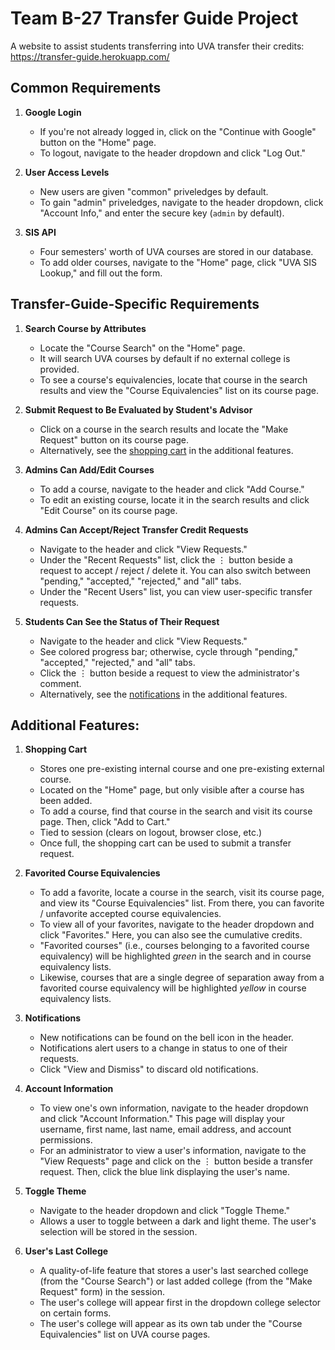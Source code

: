 # Team B-27 Transfer Guide Project

A website to assist students transferring into UVA transfer their credits: <https://transfer-guide.herokuapp.com/>

## Common Requirements
1) **Google Login**
    - If you're not already logged in, click on the "Continue with Google" button on the "Home" page.
    - To logout, navigate to the header dropdown and click "Log Out."

2) **User Access Levels**
    - New users are given "common" priveledges by default.
    - To gain "admin" priveledges, navigate to the header dropdown, click "Account Info," and enter the secure key (`admin` by default).

3) **SIS API**
    - Four semesters' worth of UVA courses are stored in our database.
    - To add older courses, navigate to the "Home" page, click "UVA SIS Lookup," and fill out the form.

## Transfer-Guide-Specific Requirements
1) **Search Course by Attributes**
    - Locate the "Course Search" on the "Home" page.
    - It will search UVA courses by default if no external college is provided.
    - To see a course's equivalencies, locate that course in the search results and view the "Course Equivalencies" list on its course page.

2) **Submit Request to Be Evaluated by Student's Advisor**
    - Click on a course in the search results and locate the "Make Request" button on its course page.
    - Alternatively, see the [shopping cart](#additional-features) in the additional features.

3) **Admins Can Add/Edit Courses**
    - To add a course, navigate to the header and click "Add Course."
    - To edit an existing course, locate it in the search results and click "Edit Course" on its course page.

4) **Admins Can Accept/Reject Transfer Credit Requests**
    - Navigate to the header and click "View Requests." 
    - Under the "Recent Requests" list, click the ⋮ button beside a request to accept / reject / delete it. You can also switch between "pending," "accepted," "rejected," and "all" tabs.
    - Under the "Recent Users" list, you can view user-specific transfer requests.

5) **Students Can See the Status of Their Request**
    - Navigate to the header and click "View Requests." 
    - See colored progress bar; otherwise, cycle through "pending," "accepted," "rejected," and "all" tabs.
    - Click the ⋮ button beside a request to view the administrator's comment.
    - Alternatively, see the [notifications](#additional-features) in the additional features.

## Additional Features:
1) **Shopping Cart**
    - Stores one pre-existing internal course and one pre-existing external course.
    - Located on the "Home" page, but only visible after a course has been added.
    - To add a course, find that course in the search and visit its course page. Then, click "Add to Cart."
    - Tied to session (clears on logout, browser close, etc.)
    - Once full, the shopping cart can be used to submit a transfer request.

2) **Favorited Course Equivalencies**
    - To add a favorite, locate a course in the search, visit its course page, and view its "Course Equivalencies" list. From there, you can favorite / unfavorite accepted course equivalencies.
    - To view all of your favorites, navigate to the header dropdown and click "Favorites." Here, you can also see the cumulative credits.
    - "Favorited courses" (i.e., courses belonging to a favorited course equivalency) will be highlighted *green* in the search and in course equivalency lists.
    - Likewise, courses that are a single degree of separation away from a favorited course equivalency will be highlighted *yellow* in course equivalency lists.

3) **Notifications**
    - New notifications can be found on the bell icon in the header.
    - Notifications alert users to a change in status to one of their requests.
    - Click "View and Dismiss" to discard old notifications.

4) **Account Information**
    - To view one's own information, navigate to the header dropdown and click "Account Information." This page will display your username, first name, last name, email address, and account permissions.
    - For an administrator to view a user's information, navigate to the "View Requests" page and click on the ⋮ button beside a transfer request. Then, click the blue link displaying the user's name.

5) **Toggle Theme**
    - Navigate to the header dropdown and click "Toggle Theme."
    - Allows a user to toggle between a dark and light theme. The user's selection will be stored in the session.

6) **User's Last College**
    - A quality-of-life feature that stores a user's last searched college (from the "Course Search") or last added college (from the "Make Request" form) in the session.
    - The user's college will appear first in the dropdown college selector on certain forms.
    - The user's college will appear as its own tab under the "Course Equivalencies" list on UVA course pages.
